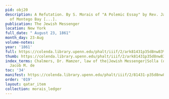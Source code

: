 ```yaml
---
pid: obj20
description: A Refutation. By S. Morais of "A Polemic Essay" by Rev. Jacob M. de Solla
  of Montego Bay [...].
publication: The Jewish Messenger
location: New York
full_date: " August 23, 1861"
month_day: 23-Aug
volume-notes:
year: '1861'
full: https://colenda.library.upenn.edu/phalt/iiif/2/ark81431p35d8nw83%2FSHA256E-s7358634--cdd0d2afb6f8a386e7f465340b5fbe0656a950096be6f9099f69cc4907b76610.jpeg/full/3500,/0/default.jpg
thumb: https://colenda.library.upenn.edu/phalt/iiif/2/ark81431p35d8nw83%2FSHA256E-s7358634--cdd0d2afb6f8a386e7f465340b5fbe0656a950096be6f9099f69cc4907b76610.jpeg/full/!200,200/0/default.jpg
index_terms: Chalmers, Dr. Mamzer, law of the|Jewish Messenger|Solla (of Montego Bay),
  Jacob M. de
toc: '34'
manifest: https://colenda.library.upenn.edu/phalt/iiif/2/81431-p35d8nw83/manifest
order: '019'
layout: qatar_item
collection: morais_ledger
---
```

